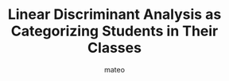 ---
title: Linear Discriminant Analysis as Categorizing Students in Their Classes
author: mateo
Definition: LDA works by identifying a linear combination of features that separates or characterizes two or more classes of objects or events. LDA does this by projecting data with two or more dimensions into one dimension so that it can be more easily classified.
Description: Imagine a university with Computer Science, Mechanical Engineering and Aerospace Engineering students. You want to send each student to their correct class but can’t interview everyone. Linear Discriminant Analysis makes a rule (line) that separates students based on features such as their average grade on Machine learning and Linear Algebra.
OriginSource: "Human plus ChatGPT 4o"
Mapping:
  "data point": "student"
  "feature vector": "average grades"
  "classes": "department"
  "linear decision boundary": "rule to separate students"
ExpertRating: Mediocre
---
